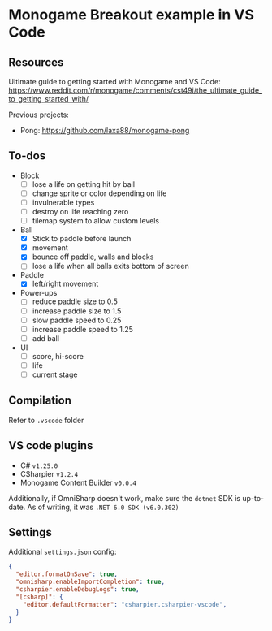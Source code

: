 # Monogame Breakout example in VS Code

## Resources

Ultimate guide to getting started with Monogame and VS Code:
https://www.reddit.com/r/monogame/comments/cst49i/the_ultimate_guide_to_getting_started_with/

Previous projects:
- Pong: https://github.com/laxa88/monogame-pong

## To-dos

- Block
  - [ ] lose a life on getting hit by ball
  - [ ] change sprite or color depending on life
  - [ ] invulnerable types
  - [ ] destroy on life reaching zero
  - [ ] tilemap system to allow custom levels

- Ball
  - [x] Stick to paddle before launch
  - [x] movement
  - [x] bounce off paddle, walls and blocks
  - [ ] lose a life when all balls exits bottom of screen

- Paddle
  - [x] left/right movement

- Power-ups
  - [ ] reduce paddle size to 0.5
  - [ ] increase paddle size to 1.5
  - [ ] slow paddle speed to 0.25
  - [ ] increase paddle speed to 1.25
  - [ ] add ball

- UI
  - [ ] score, hi-score
  - [ ] life
  - [ ] current stage

## Compilation

Refer to `.vscode` folder

## VS code plugins

- C# `v1.25.0`
- CSharpier `v1.2.4`
- Monogame Content Builder `v0.0.4`

Additionally, if OmniSharp doesn't work, make sure the `dotnet` SDK is up-to-date. As of writing, it was `.NET 6.0 SDK (v6.0.302)`

## Settings

Additional `settings.json` config:

```json
{
  "editor.formatOnSave": true,
  "omnisharp.enableImportCompletion": true,
  "csharpier.enableDebugLogs": true,
  "[csharp]": {
    "editor.defaultFormatter": "csharpier.csharpier-vscode",
  }
}
```